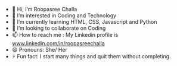 - 👋 Hi, I’m Roopasree Challa
- 👀 I’m interested in Coding and Technology
- 🌱 I’m currently learning HTML, CSS, Javascript and Python
- 💞️ I’m looking to collaborate on Coding
- 📫 How to reach me : My Linkedin profile is www.linkedin.com/in/roopasreechalla
- 😄 Pronouns: She/ Her
- ⚡ Fun fact: I start many things and quit them without completing.

<!---
Roopasree-git/Roopasree-git is a ✨ special ✨ repository because its `README.md` (this file) appears on your GitHub profile.
You can click the Preview link to take a look at your changes.
--->
